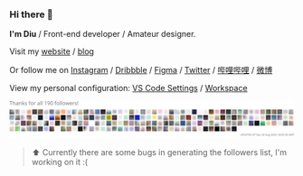 ### Hi there 👋

**I'm Diu** / Front-end developer / Amateur designer.

Visit my [website](https://ddiu.io) / [blog](https://notes.ljl.li)

Or follow me on [Instagram](https://www.instagram.com/dzpszied/) / [Dribbble](https://dribbble.com/ddiu8081) / [Figma](https://figma.com/@ddiu8081) / [Twitter](https://twitter.com/ddiu8081) / [哔哩哔哩](https://space.bilibili.com/541993) / [微博](https://weibo.com/u/1767697883)

View my personal configuration: [VS Code Settings](https://github.com/ddiu8081/vscode-settings) / [Workspace](https://github.com/ddiu8081/workspace)

![followers](/assets/followers.svg)

> ⬆️ Currently there are some bugs in generating the followers list, I'm working on it :(
